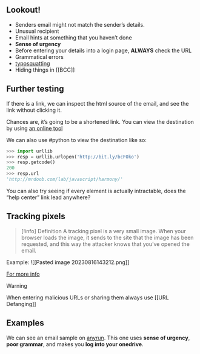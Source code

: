 ## Lookout!
- Senders email might not match the sender’s details.
- Unusual recipient
- Email hints at something that you haven’t done
- __Sense of urgency__
- Before entering your details into a login page, __ALWAYS__ check the URL
- Grammatical errors
- [typosquatting](https://www.csoonline.com/article/570173/what-is-typosquatting-a-simple-but-effective-attack-technique.html)
- Hiding things in [[BCC]]

## Further testing
If there is a link, we can inspect the html source of the email, and see the link without clicking it.

Chances are, it’s going to be a shortened link. You can view the destination by using [an online tool](https://checkshorturl.com/)

We can also use #python to view the destination like so:

```python
>>> import urllib
>>> resp = urllib.urlopen('http://bit.ly/bcFOko')
>>> resp.getcode()
200
>>> resp.url
'http://mrdoob.com/lab/javascript/harmony/'
```

You can also try seeing if every element is actually intractable, does the “help center” link lead anywhere?

## Tracking pixels

> [!info] Definition
> A tracking pixel is a very small image. When your browser loads the image, it sends to the site that the image has been requested, and this way the attacker knows that you’ve opened the email.

Example:
![[Pasted image 20230816143212.png]]

[For more info](https://www.theverge.com/22288190/email-pixel-trackers-how-to-stop-images-automatic-download)

> [!warning]
> When entering malicious URLs or sharing them always use [[URL Defanging]]


## Examples
We can see an email sample on [anyrun](https://app.any.run/tasks/12dcbc54-be0f-4250-b6c1-94d548816e5c/). This one uses __sense of urgency__, __poor grammar__, and makes you __log into your onedrive__.
